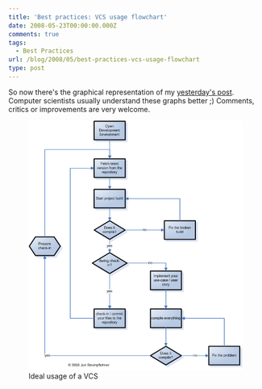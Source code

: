 ```yaml
---
title: 'Best practices: VCS usage flowchart'
date: 2008-05-23T00:00:00.000Z
comments: true
tags:
  - Best Practices
url: /blog/2008/05/best-practices-vcs-usage-flowchart
type: post
---
```


So now there's the graphical representation of my <a href="/blog/2008/05/best-practices-version-control-system/">yesterday's post</a>. Computer scientists usually understand these graphs better ;) Comments, critics or improvements are very welcome.


<figure class="image--medium">
    <img src="/blog/assets/imgs/VersionControlSysBestPractices.png" />
    <figcaption>Ideal usage of a VCS</figcaption>
</figure>
